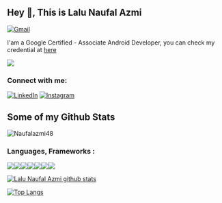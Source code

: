 ## Hey 👋, This is Lalu Naufal Azmi
[<img alt="Gmail" src="https://img.shields.io/badge/Naufalazmi020@gmail.com-D14836?style=for-the-badge&logo=gmail&logoColor=white" />][email]

I'am a Google Certified - Associate Android Developer, you can check my credential at [here](https://www.credential.net/66dc518f-778b-4c65-b1e6-1507b9f4d0ca)

![](https://github.com/Naufalazmi48/Naufalazmi48/blob/master/assets/images/Screenshot%20(695).png)

### Connect with me:

[<img alt="LinkedIn" src="https://img.shields.io/badge/Lalu Naufal Azmi%20-%230077B5.svg?&style=for-the-badge&logo=linkedin&logoColor=white"/>][linkedin]
[<img alt="Instagram" src="https://img.shields.io/badge/Naufalazmi.kt%20-%23E4405F.svg?&style=for-the-badge&logo=Instagram&logoColor=white"/>][instagram]

## Some of my Github Stats
<p align=left> <img src=https://komarev.com/ghpvc/?username=Naufalazmi48 alt=Naufalazmi48 /> </p>

### Languages, Frameworks :
<img src="https://img.shields.io/badge/Android_Studio-3DDC84?style=for-the-badge&logo=android-studio&logoColor=white"/><img src="https://img.shields.io/badge/Kotlin-0095D5?&style=for-the-badge&logo=kotlin&logoColor=white"/><img src="https://img.shields.io/badge/Java-ED8B00?style=for-the-badge&logo=java&logoColor=white"/><img src="https://img.shields.io/badge/Node.js-339933?style=for-the-badge&logo=nodedotjs&logoColor=white"/><img src="https://img.shields.io/badge/Python-3776AB?style=for-the-badge&logo=python&logoColor=white"/><img src="https://img.shields.io/badge/JavaScript-323330?style=for-the-badge&logo=javascript&logoColor=F7DF1E"/><img src="https://img.shields.io/badge/Dart-0175C2?style=for-the-badge&logo=dart&logoColor=white"/>

[![Lalu Naufal Azmi github stats](https://github-readme-stats.vercel.app/api?username=naufalazmi48&show_icons=true&theme=blueberry)](https://github.com/anuraghazra/github-readme-stats)

[![Top Langs](https://github-readme-stats.vercel.app/api/top-langs/?username=naufalazmi48&layout=compact&theme=blueberry)](https://github.com/anuraghazra/github-readme-stats)


[instagram]: https://www.instagram.com/naufalazmi.kt
[linkedin]: https://www.linkedin.com/in/naufalazmi48
[email]: mailto:naufalazmi020@gmail.com
